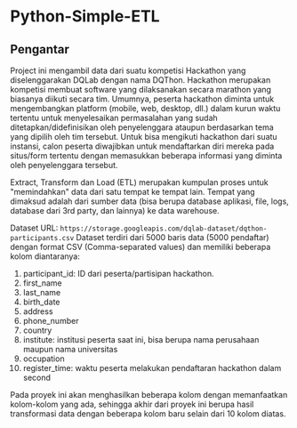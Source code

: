 # Python-Simple-ETL
## Pengantar
Project ini mengambil data dari suatu kompetisi Hackathon yang diselenggarakan DQLab dengan nama DQThon. Hackathon merupakan kompetisi membuat software yang dilaksanakan secara marathon yang biasanya diikuti secara tim. Umumnya, peserta hackathon diminta untuk mengembangkan platform (mobile, web, desktop, dll.) dalam kurun waktu tertentu untuk menyelesaikan permasalahan yang sudah ditetapkan/didefinisikan oleh penyelenggara ataupun berdasarkan tema yang dipilih oleh tim tersebut. Untuk bisa mengikuti hackathon dari suatu instansi, calon peserta diwajibkan untuk mendaftarkan diri mereka pada situs/form tertentu dengan memasukkan beberapa informasi yang diminta oleh penyelenggara tersebut.

Extract, Transform dan Load (ETL) merupakan kumpulan proses untuk "memindahkan" data dari satu tempat ke tempat lain.
Tempat yang dimaksud adalah dari sumber data (bisa berupa database aplikasi, file, logs, database dari 3rd party, dan lainnya) ke data warehouse.

Dataset URL: `https://storage.googleapis.com/dqlab-dataset/dqthon-participants.csv`
Dataset terdiri dari 5000 baris data (5000 pendaftar) dengan format CSV (Comma-separated values) dan memiliki beberapa kolom diantaranya:

1. participant_id: ID dari peserta/partisipan hackathon.
2. first_name
3. last_name
4. birth_date
5. address
6. phone_number
7. country
8. institute: institusi peserta saat ini, bisa berupa nama perusahaan maupun nama universitas
9. occupation
10. register_time: waktu peserta melakukan pendaftaran hackathon dalam second

Pada proyek ini akan menghasilkan beberapa kolom dengan memanfaatkan kolom-kolom yang ada, sehingga akhir dari proyek ini berupa hasil transformasi data dengan beberapa kolom baru selain dari 10 kolom diatas.

